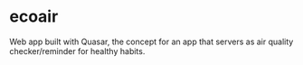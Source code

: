 # ecoair
Web app built with Quasar, the concept for an app that servers as air quality checker/reminder for healthy habits.
